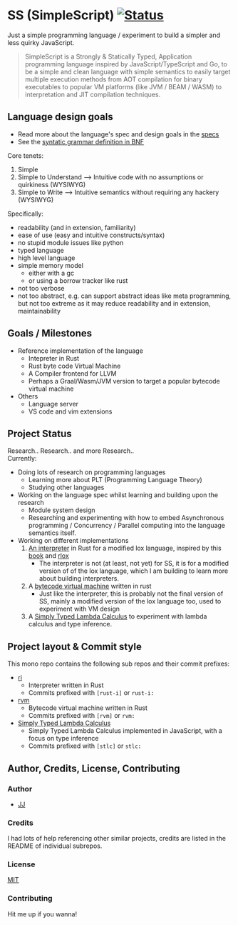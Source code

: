 # SS (SimpleScript) [![Status](https://img.shields.io/badge/Status-Experimenting%20/%20Pre%20Pre%20Pre%20Technical%20Preview-green.svg)](#project-status)
Just a simple programming language / experiment to build a simpler and less quirky JavaScript.  

> SimpleScript is a Strongly & Statically Typed, Application programming language inspired by JavaScript/TypeScript and Go, to be a simple and clean language with simple semantics to easily target multiple execution methods from AOT compilation for binary executables to popular VM platforms (like JVM / BEAM / WASM) to interpretation and JIT compilation techniques.


## Language design goals
- Read more about the language's spec and design goals in the [specs](./spec.md)
- See the [syntatic grammar definition in BNF](./syntatic%20grammar.bnf)

Core tenets:
1. Simple
2. Simple to Understand --> Intuitive code with no assumptions or quirkiness (WYSIWYG)
3. Simple to Write --> Intuitive semantics without requiring any hackery (WYSIWYG)

Specifically:
- readability (and in extension, familiarity)
- ease of use (easy and intuitive constructs/syntax)
- no stupid module issues like python
- typed language
- high level language
- simple memory model
    - either with a gc
    - or using a borrow tracker like rust
- not too verbose
- not too abstract, e.g. can support abstract ideas like meta programming, but not too extreme as it may reduce readability and in extension, maintainability


## Goals / Milestones
- Reference implementation of the language
    - Intepreter in Rust
    - Rust byte code Virtual Machine
    - A Compiler frontend for LLVM
    - Perhaps a Graal/Wasm/JVM version to target a popular bytecode virtual machine
    <!-- - Transpilation to JavaScript to run in the web -->
- Others
    - Language server
    - VS code and vim extensions


## Project Status
Research.. Research.. and more Research..  
Currently:
- Doing lots of research on programming languages
    - Learning more about PLT (Programming Language Theory)
    - Studying other languages
- Working on the language spec whilst learning and building upon the research
    - Module system design
    - Researching and experimenting with how to embed Asynchronous programming / Concurrency / Parallel computing into the language semantics itself.
- Working on different implementations
    1. [An interpreter](./rust) in Rust for a modified lox language, inspired by this [book](https://craftinginterpreters.com/) and [rlox](https://github.com/julioolvr/rlox)
        - The interpreter is not (at least, not yet) for SS, it is for a modified version of of the lox language, which I am building to learn more about building interpreters.
    2. A [bytecode virtual machine](./rvm) written in rust
        - Just like the interpreter, this is probably not the final version of SS, mainly a modified version of the lox language too, used to experiment with VM design
    3. A [Simply Typed Lambda Calculus](<./Simply Typed Lambda Calculus>) to experiment with lambda calculus and type inference.


## Project layout & Commit style
This mono repo contains the following sub repos and their commit prefixes:
- [ri](./ri)
    - Interpreter written in Rust
    - Commits prefixed with ```[rust-i]``` or ```rust-i:```
- [rvm](./rvm)
    - Bytecode virtual machine written in Rust
    - Commits prefixed with ```[rvm]``` or ```rvm:```
- [Simply Typed Lambda Calculus](./Simply%20Typed%20Lambda%20Calculus)
    - Simply Typed Lambda Calculus implemented in JavaScript, with a focus on type inference
    - Commits prefixed with ```[stlc]``` or ```stlc:```


## Author, Credits, License, Contributing
### Author
- [JJ](https://github.com/Jaimeloeuf)

### Credits
I had lots of help referencing other similar projects, credits are listed in the README of individual subrepos.

### License
[MIT](./LICENSE)

### Contributing
Hit me up if you wanna!
